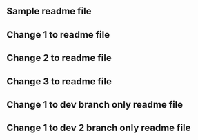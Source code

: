 ## Sample readme file
## Change 1 to readme file
## Change 2 to readme file
## Change 3 to readme file
## Change 1 to dev branch only readme file
## Change 1 to dev 2 branch only readme file